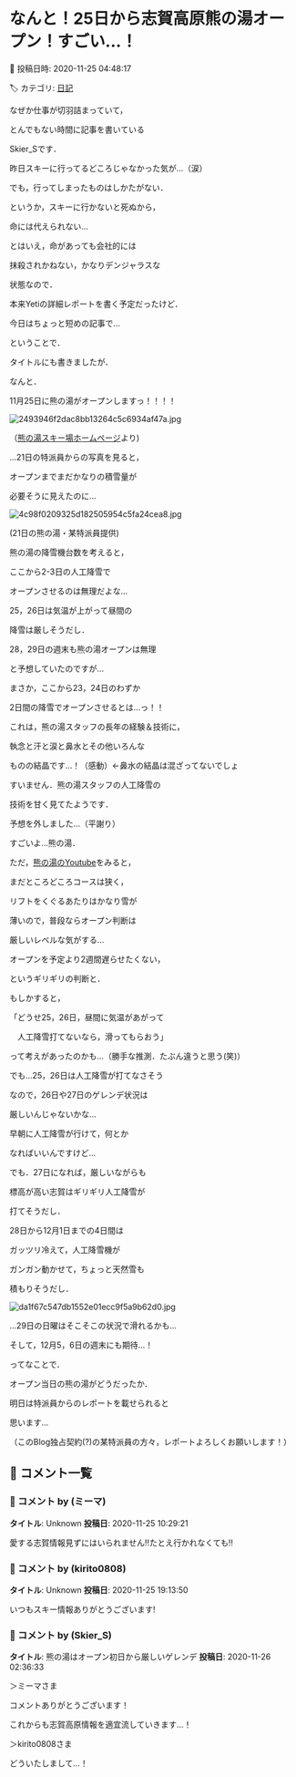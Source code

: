 # なんと！25日から志賀高原熊の湯オープン！すごい…！

📅 投稿日時: 2020-11-25 04:48:17

🏷️ カテゴリ: [日記](cc4b5682fb7b8b144980957a978653fb0.md)

なぜか仕事が切羽詰まっていて，


とんでもない時間に記事を書いている


Skier_Sです．


昨日スキーに行ってるどころじゃなかった気が…（涙）





でも，行ってしまったものはしかたがない．


というか，スキーに行かないと死ぬから，


命には代えられない…


とはいえ，命があっても会社的には


抹殺されかねない，かなりデンジャラスな


状態なので．


本来Yetiの詳細レポートを書く予定だったけど．


今日はちょっと短めの記事で…





ということで．


タイトルにも書きましたが．


なんと．


11月25日に熊の湯がオープンしますっ！！！！







![2493946f2dac8bb13264c5c6934af47a.jpg](images/2493946f2dac8bb13264c5c6934af47a.jpg)




（[熊の湯スキー場ホームページ](https://www.kumanoyu.co.jp/lift/)より)





…21日の特派員からの写真を見ると，


オープンまでまだかなりの積雪量が


必要そうに見えたのに…




![4c98f0209325d182505954c5fa24cea8.jpg](images/4c98f0209325d182505954c5fa24cea8.jpg)




(21日の熊の湯・某特派員提供)





熊の湯の降雪機台数を考えると，


ここから2-3日の人工降雪で


オープンさせるのは無理だよな…


25，26日は気温が上がって昼間の


降雪は厳しそうだし．


28，29日の週末も熊の湯オープンは無理


と予想していたのですが…





まさか，ここから23，24日のわずか


2日間の降雪でオープンさせるとは…っ！！





これは，熊の湯スタッフの長年の経験＆技術に，


執念と汗と涙と鼻水とその他いろんな


ものの結晶です…！（感動）←鼻水の結晶は混ざってないでしょ





すいません．熊の湯スタッフの人工降雪の


技術を甘く見てたようです．


予想を外しました…（平謝り）


すごいよ…熊の湯．





ただ，[熊の湯のYoutube](https://www.youtube.com/watch?v=vcEpcdqANH4)をみると，


まだところどころコースは狭く，


リフトをくぐるあたりはかなり雪が


薄いので，普段ならオープン判断は


厳しいレベルな気がする…





オープンを予定より2週間遅らせたくない，


というギリギリの判断と．


もしかすると，


「どうせ25，26日，昼間に気温があがって


　人工降雪打てないなら，滑ってもらおう」


って考えがあったのかも…（勝手な推測．たぶん違うと思う(笑)）





でも…25，26日は人工降雪が打てなさそう


なので，26日や27日のゲレンデ状況は


厳しいんじゃないかな…


早朝に人工降雪が行けて，何とか


なればいいんですけど…





でも．27日になれば，厳しいながらも


標高が高い志賀はギリギリ人工降雪が


打てそうだし．


28日から12月1日までの4日間は


ガッツリ冷えて，人工降雪機が


ガンガン動かせて，ちょっと天然雪も


積もりそうだし．




![da1f67c547db1552e01ecc9f5a9b62d0.jpg](images/da1f67c547db1552e01ecc9f5a9b62d0.jpg)







…29日の日曜はそこそこの状況で滑れるかも…


そして，12月5，6日の週末にも期待…！





ってなことで．


オープン当日の熊の湯がどうだったか．


明日は特派員からのレポートを載せられると


思います…


（このBlog独占契約(?)の某特派員の方々，レポートよろしくお願いします！）

## 💬 コメント一覧

### 💬 コメント by (ミーマ)
**タイトル**: Unknown
**投稿日**: 2020-11-25 10:29:21

愛する志賀情報見ずにはいられません‼️たとえ行かれなくても‼️

### 💬 コメント by (kirito0808)
**タイトル**: Unknown
**投稿日**: 2020-11-25 19:13:50

いつもスキー情報ありがとうございます!

### 💬 コメント by (Skier_S)
**タイトル**: 熊の湯はオープン初日から厳しいゲレンデ
**投稿日**: 2020-11-26 02:36:33

＞ミーマさま

コメントありがとうございます！

これからも志賀高原情報を適宜流していきます…！



＞kirito0808さま

どういたしまして…！

